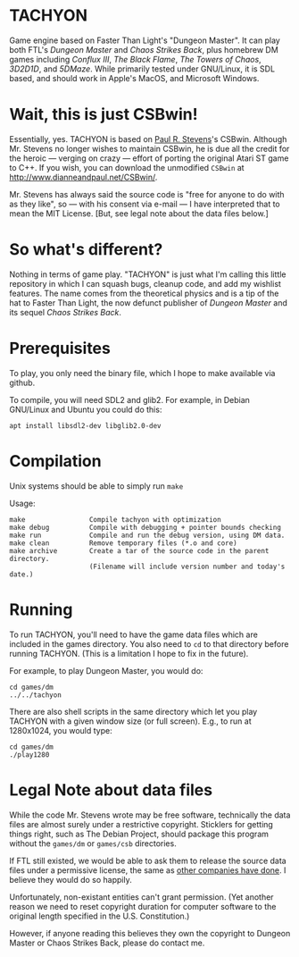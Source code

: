 # TACHYON

Game engine based on Faster Than Light's "Dungeon Master". It can play
both FTL's _Dungeon Master_ and _Chaos Strikes Back_, plus homebrew DM
games including _Conflux III_, _The Black Flame_, _The Towers of
Chaos_, _3D2D1D_, and _5DMaze_. While primarily tested under
GNU/Linux, it is SDL based, and should work in Apple's MacOS, and
Microsoft Windows.

# Wait, this is just CSBwin!

Essentially, yes. TACHYON is based on [Paul R.
Stevens](http://www.dianneandpaul.net/)'s CSBwin. Although Mr. Stevens
no longer wishes to maintain CSBwin, he is due all the credit for the
heroic — verging on crazy — effort of porting the original Atari ST
game to C++. If you wish, you can download the unmodified `CSBwin` at
http://www.dianneandpaul.net/CSBwin/.

Mr. Stevens has always said the source code is "free for anyone to do
with as they like", so — with his consent via e-mail — I have
interpreted that to mean the MIT License. [But, see legal note about
the data files below.]

# So what's different?

Nothing in terms of game play. "TACHYON" is just what I'm calling this
little repository in which I can squash bugs, cleanup code, and add my
wishlist features. The name comes from the theoretical physics and is
a tip of the hat to Faster Than Light, the now defunct publisher of
*Dungeon Master* and its sequel *Chaos Strikes Back*.

# Prerequisites

To play, you only need the binary file, which I hope to make available via github. 

To compile, you will need SDL2 and glib2. For example, in Debian GNU/Linux and Ubuntu you could do this:

    apt install libsdl2-dev libglib2.0-dev

# Compilation

Unix systems should be able to simply run `make`

Usage:

    make                Compile tachyon with optimization
    make debug          Compile with debugging + pointer bounds checking
    make run            Compile and run the debug version, using DM data.
    make clean          Remove temporary files (*.o and core)
    make archive        Create a tar of the source code in the parent directory.
                        (Filename will include version number and today's date.)

# Running

To run TACHYON, you'll need to have the game data files which are
included in the games directory. You also need to `cd` to that
directory before running TACHYON. (This is a limitation I hope to fix
in the future).

For example, to play Dungeon Master, you would do:

    cd games/dm
    ../../tachyon

There are also shell scripts in the same directory which let you play
TACHYON with a given window size (or full screen). E.g., to run at
1280x1024, you would type:

    cd games/dm
    ./play1280

# Legal Note about data files

While the code Mr. Stevens wrote may be free software, technically the
data files are almost surely under a restrictive copyright. Sticklers
for getting things right, such as The Debian Project, should package
this program without the `games/dm` or `games/csb` directories.

If FTL still existed, we would be able to ask them to release the
source data files under a permissive license, the same as [other
companies have done](https://archive.org/details/gamesourcecode). I
believe they would do so happily.

Unfortunately, non-existant entities can't grant permission. (Yet
another reason we need to reset copyright duration for computer
software to the original length specified in the U.S. Constitution.)

However, if anyone reading this believes they own the copyright to
Dungeon Master or Chaos Strikes Back, please do contact me.
